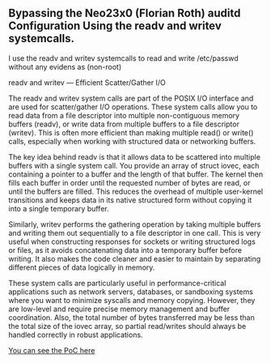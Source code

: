 ## Bypassing the Neo23x0 (Florian Roth) auditd Configuration Using the readv and writev systemcalls.

I use the readv and writev systemcalls to read and write /etc/passwd without any evidens as (non-root)

readv and writev — Efficient Scatter/Gather I/O

The readv and writev system calls are part of the POSIX I/O interface and are used for scatter/gather I/O operations. These system calls allow you to read data from a file descriptor into multiple non-contiguous memory buffers (readv), or write data from multiple buffers to a file descriptor (writev). This is often more efficient than making multiple read() or write() calls, especially when working with structured data or networking buffers.

The key idea behind readv is that it allows data to be scattered into multiple buffers with a single system call. You provide an array of struct iovec, each containing a pointer to a buffer and the length of that buffer. The kernel then fills each buffer in order until the requested number of bytes are read, or until the buffers are filled. This reduces the overhead of multiple user-kernel transitions and keeps data in its native structured form without copying it into a single temporary buffer.

Similarly, writev performs the gathering operation by taking multiple buffers and writing them out sequentially to a file descriptor in one call. This is very useful when constructing responses for sockets or writing structured logs or files, as it avoids concatenating data into a temporary buffer before writing. It also makes the code cleaner and easier to maintain by separating different pieces of data logically in memory.

These system calls are particularly useful in performance-critical applications such as network servers, databases, or sandboxing systems where you want to minimize syscalls and memory copying. However, they are low-level and require precise memory management and buffer coordination. Also, the total number of bytes transferred may be less than the total size of the iovec array, so partial read/writes should always be handled correctly in robust applications.

[You can see the PoC here](https://youtu.be/pPUtbYm8bbo)